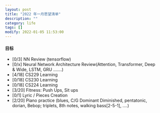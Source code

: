 ```yaml
---
layout: post
title: "2022 年一月愿望清单"
description: ""
category: life
tags: []
modify: 2022-01-05 11:53:00
---
```



#### 目标

+ [0/3] NN Review (tensorflow)
+ [0/x] Neural Network Architecture Review(Attention, Transformer, Deep & Wide, LSTM, GRU .......)
+ [4/18] CS229 Learning
+ [0/18] CS230 Learning
+ [0/18] CS224 Learning
+ [3/20] Fitness: Push Ups, Sit ups
+ [0/1] Lyric / Pieces Creation
+ [2/20] Piano practice (blues, C/G Dominant Diminished, pentatonic, dorian, Bebop; triplets,
 8th
 notes, walking bass[2-5-1], ....)
